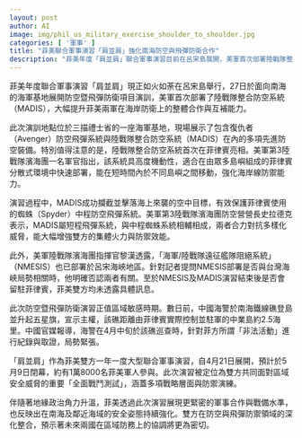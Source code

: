 ```yaml
---
layout: post
author: AI
image: img/phil_us_military_exercise_shoulder_to_shoulder.jpg
categories: [ '軍事' ]
title: "菲美聯合軍事演習「肩並肩」強化南海防空與飛彈防衛合作"
description: "菲美年度「肩並肩」聯合軍事演習目前在呂宋島展開，美軍首次部署陸戰隊整合防空系統（MADIS），提升雙方海岸防衛協同能力。演練展現多項先進防空裝備，並成功實施攔截任務，彰顯兩軍整合防空體系的戰略價值。此外，美軍NMESIS系統部署于呂宋海峽，強化區域安全防護，彰顯雙方面對南海地緣政治挑戰的軍事合作深度與決心。演習期間，恰逢南海局勢敏感，雙方透過實戰演練加強集體火力和防禦能力，持續推動菲美防務協作向前邁進。"
---
```

菲美年度聯合軍事演習「肩並肩」現正如火如荼在呂宋島舉行，27日於面向南海的海軍基地展開防空暨飛彈防衛項目演訓，美軍首次部署了陸戰隊整合防空系統（MADIS），大幅提升菲美兩軍在海岸防衛上的整體合作與互補能力。

此次演訓地點位於三描禮士省的一座海軍基地，現場展示了包含復仇者（Avenger）防空飛彈系統與陸戰隊整合防空系統（MADIS）在內的多項先進防空裝備。特別值得注意的是，陸戰隊整合防空系統首次在菲律賓亮相。美軍第3陸戰隊濱海團一名軍官指出，該系統具高度機動性，適合在由眾多島嶼組成的菲律賓分散式環境中快速部署，能在短時間內於不同島嶼之間移動，強化海岸線防禦能力。

演習過程中，MADIS成功攔截並擊落海上來襲的空中目標，有效保護菲律賓使用的蜘蛛（Spyder）中程防空飛彈系統。美軍第3陸戰隊濱海團防空營營長史拉德克表示，MADIS屬短程飛彈系統，與中程蜘蛛系統相輔相成，兩者合力對抗多樣化威脅，能大幅增強雙方的集體火力與防禦效能。

此外，美軍陸戰隊濱海團指揮官黎漢透露，「海軍/陸戰隊遠征艦隊阻絕系統」（NMESIS）也已部署於呂宋海峽地區。針對記者提問NMESIS部署是否與台灣海峽局勢相關時，他明確否認兩者有關。至於NMESIS及MADIS演習結束後是否會留駐菲律賓，菲美雙方均未透露具體訊息。

此次防空暨飛彈防衛演習正值區域敏感時期。數日前，中國海警於南海鐵線礁登島並升起五星旗，宣示主權，該礁距離由菲律賓實際控制並駐軍的中業島約2.5海里。中國官媒報導，海警在4月中旬於該礁巡查時，針對菲方所謂「非法活動」進行紀錄與取證，局勢緊張。

「肩並肩」作為菲美雙方一年一度大型聯合軍事演習，自4月21日展開，預計於5月9日閉幕，約有1萬8000名菲美軍人參與。此次演習被定位為雙方共同面對區域安全威脅的重要「全面戰鬥測試」，涵蓋多項戰略層面與防禦演練。

伴隨著地緣政治角力升溫，菲美透過此次演習展現更緊密的軍事合作與戰備水準，也反映出在南海及鄰近海域的安全姿態持續強化。雙方在防空與飛彈防禦領域的深化整合，預示著未來兩國在區域防務上的協調將更為密切。